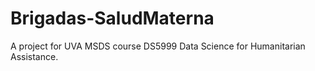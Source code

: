 # Brigadas-SaludMaterna
A project for UVA MSDS course DS5999 Data Science for Humanitarian Assistance.

